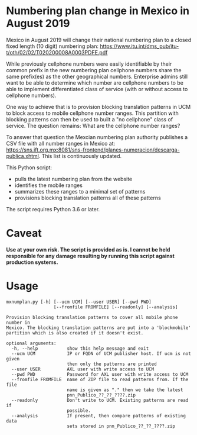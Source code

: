 # Numbering plan change in Mexico in August 2019

Mexico in August 2019 will change their national numbering plan to a closed fixed length (10 digit) numbering
plan:  https://www.itu.int/dms_pub/itu-t/oth/02/02/T020200008A0003PDFE.pdf

While previously cellphone numbers were easily identifiable by their common prefix in the new numbering plan
cellphone  numbers share the same prefix(es) as the other geographical numbers. Enterprise admins still want to be
able  to determine which number are cellphone numbers to be able to implement differentiated class of service (with
or without access to cellphone numbers).

One way to achieve that is to provision blocking translation patterns in UCM to block access to mobile cellphone
number ranges. This partition with blocking patterns can then be used to built a "no cellphone" class of service.
The question remains: What are the cellphone number ranges?

To answer that question the Mexcian numbering plan authority publishes a CSV file with all number ranges in Mexico
at:  https://sns.ift.org.mx:8081/sns-frontend/planes-numeracion/descarga-publica.xhtml. This list is continuously
updated.

This Python script:

* pulls the latest numbering plan from the website
* identifies the mobile ranges
* summarizes these ranges to a minimal set of patterns
* provisions blocking translation patterns all of these patterns

The script requires Python 3.6 or later.

# Caveat
**Use at your own risk. The script is provided as is. I cannot be held responsible for any damage resulting by running this script against production systems.**

# Usage

```
mxnumplan.py [-h] [--ucm UCM] [--user USER] [--pwd PWD]
                  [--fromfile FROMFILE] [--readonly] [--analysis]

Provision blocking translation patterns to cover all mobile phone number in
Mexico. The blocking translation patterns are put into a 'blockmobile'
partition which is also created if it doesn't exist.

optional arguments:
  -h, --help           show this help message and exit
  --ucm UCM            IP or FQDN of UCM publisher host. If ucm is not given
                       then only the patterns are printed
  --user USER          AXL user with write access to UCM
  --pwd PWD            Password for AXL user with write access to UCM
  --fromfile FROMFILE  name of ZIP file to read patterns from. If the file
                       name is given as "." then we take the latest
                       pnn_Publico_??_??_????.zip
  --readonly           Don't write to UCM. Existing patterns are read if
                       possible.
  --analysis           If present, then compare patterns of existing data
                       sets stored in pnn_Publico_??_??_????.zip

```
